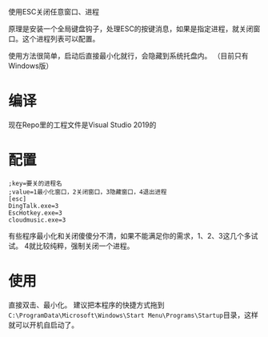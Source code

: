 使用ESC关闭任意窗口、进程

原理是安装一个全局键盘钩子，处理ESC的按键消息，如果是指定进程，就关闭窗口。这个进程列表可以配置。

使用方法很简单，启动后直接最小化就行，会隐藏到系统托盘内。
（目前只有Windows版）

# 编译
现在Repo里的工程文件是Visual Studio 2019的

# 配置
```
;key=要关的进程名
;value=1最小化窗口，2关闭窗口，3隐藏窗口，4退出进程
[esc]
DingTalk.exe=3
EscHotkey.exe=3
cloudmusic.exe=3
```

有些程序最小化和关闭傻傻分不清，如果不能满足你的需求，1、2、3这几个多试试。
4就比较纯粹，强制关闭一个进程。

# 使用
直接双击、最小化。
建议把本程序的快捷方式拖到`C:\ProgramData\Microsoft\Windows\Start Menu\Programs\Startup`目录，这样就可以开机自启动了。
